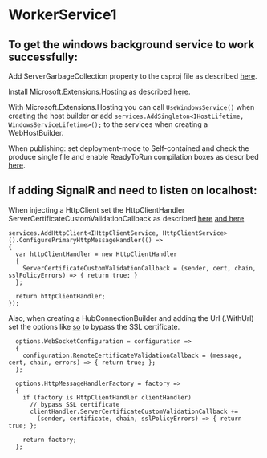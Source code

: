# WorkerService1

## To get the windows background service to work successfully:

Add ServerGarbageCollection property to the csproj file as described [here](https://docs.microsoft.com/en-us/dotnet/core/extensions/workers).

Install Microsoft.Extensions.Hosting as described [here](https://docs.microsoft.com/en-us/aspnet/core/fundamentals/host/hosted-services?view=aspnetcore-6.0&tabs=visual-studio). 

With Microsoft.Extensions.Hosting you can call ```UseWindowsService()``` when creating the host builder or add ```services.AddSingleton<IHostLifetime, WindowsServiceLifetime>();``` to the services when creating a WebHostBuilder. 

When publishing: set deployment-mode to Self-contained and check the produce single file and enable ReadyToRun compilation boxes as described [here](https://docs.microsoft.com/en-us/dotnet/core/extensions/windows-service).

## If adding SignalR and need to listen on localhost:

When injecting a HttpClient set the HttpClientHandler ServerCertificateCustomValidationCallback as described [here](https://stackoverflow.com/questions/52939211/the-ssl-connection-could-not-be-established) [and here](https://stackoverflow.com/questions/51642671/adding-handler-to-default-http-client-in-asp-net-core)

```
services.AddHttpClient<IHttpClientService, HttpClientService>().ConfigurePrimaryHttpMessageHandler(() =>
{
  var httpClientHandler = new HttpClientHandler
  {
    ServerCertificateCustomValidationCallback = (sender, cert, chain, sslPolicyErrors) => { return true; }
  };

  return httpClientHandler;
});
```

Also, when creating a HubConnectionBuilder and adding the Url (.WithUrl) set the options like [so](https://stackoverflow.com/questions/61905509/signalr-the-ssl-connection-could-not-be-established) to bypass the SSL certificate.

```
  options.WebSocketConfiguration = configuration =>
  {
    configuration.RemoteCertificateValidationCallback = (message, cert, chain, errors) => { return true; };
  };

  options.HttpMessageHandlerFactory = factory =>
  {
    if (factory is HttpClientHandler clientHandler)
      // bypass SSL certificate
      clientHandler.ServerCertificateCustomValidationCallback +=
        (sender, certificate, chain, sslPolicyErrors) => { return true; };

    return factory;
  };
```
